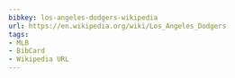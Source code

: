 ```yaml
---
bibkey: los-angeles-dodgers-wikipedia
url: https://en.wikipedia.org/wiki/Los_Angeles_Dodgers
tags:
- MLB
- BibCard
- Wikipedia URL
---
```


